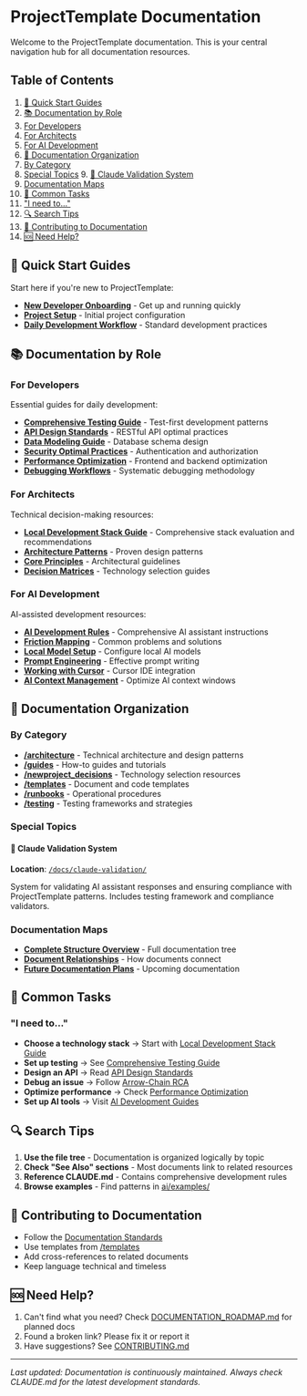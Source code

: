 # ProjectTemplate Documentation

Welcome to the ProjectTemplate documentation. This is your central navigation hub for all documentation resources.

## Table of Contents

1. [🚀 Quick Start Guides](#-quick-start-guides)
2. [📚 Documentation by Role](#-documentation-by-role)
  3. [For Developers](#for-developers)
  4. [For Architects](#for-architects)
  5. [For AI Development](#for-ai-development)
6. [📖 Documentation Organization](#-documentation-organization)
  7. [By Category](#by-category)
  8. [Special Topics](#special-topics)
    9. [🤖 Claude Validation System](#-claude-validation-system)
  10. [Documentation Maps](#documentation-maps)
11. [🎯 Common Tasks](#-common-tasks)
  12. ["I need to..."](#i-need-to)
13. [🔍 Search Tips](#-search-tips)
14. [📝 Contributing to Documentation](#-contributing-to-documentation)
15. [🆘 Need Help?](#-need-help)

## 🚀 Quick Start Guides

Start here if you're new to ProjectTemplate:

- **[New Developer Onboarding](guides/onboarding/new-developer.md)** - Get up and running quickly
- **[Project Setup](guides/onboarding/project-setup.md)** - Initial project configuration
- **[Daily Development Workflow](guides/workflows/daily-development.md)** - Standard development practices

## 📚 Documentation by Role

### For Developers

Essential guides for daily development:

- **[Comprehensive Testing Guide](guides/testing/comprehensive-testing-guide.md)** - Test-first development patterns
- **[API Design Standards](architecture/patterns/api-design-standards.md)** - RESTful API optimal practices
- **[Data Modeling Guide](architecture/patterns/data-modeling-guide.md)** - Database schema design
- **[Security Optimal Practices](guides/security/security-optimal-practices.md)** - Authentication and authorization
- **[Performance Optimization](guides/performance/optimization-playbook.md)** - Frontend and backend optimization
- **[Debugging Workflows](../CLAUDE.md#arrow-chain-root-cause-analysis)** - Systematic debugging methodology

### For Architects

Technical decision-making resources:

- **[Local Development Stack Guide](newproject_decisions/local-development-stack-guide.md)** - Comprehensive stack evaluation and recommendations
- **[Architecture Patterns](architecture/patterns/)** - Proven design patterns
- **[Core Principles](architecture/decisions/000-core-principles.md)** - Architectural guidelines
- **[Decision Matrices](newproject_decisions/)** - Technology selection guides

### For AI Development

AI-assisted development resources:

- **[AI Development Rules](../CLAUDE.md)** - Comprehensive AI assistant instructions
- **[Friction Mapping](../FRICTION-MAPPING.md)** - Common problems and solutions
- **[Local Model Setup](guides/ai-development/local-model-setup.md)** - Configure local AI models
- **[Prompt Engineering](guides/ai-development/prompt-engineering.md)** - Effective prompt writing
- **[Working with Cursor](guides/ai-development/working-with-cursor.md)** - Cursor IDE integration
- **[AI Context Management](guides/ai-development/ai-context-management.md)** - Optimize AI context windows

## 📖 Documentation Organization

### By Category

- **[/architecture](architecture/)** - Technical architecture and design patterns
- **[/guides](guides/)** - How-to guides and tutorials
- **[/newproject_decisions](newproject_decisions/)** - Technology selection resources
- **[/templates](templates/)** - Document and code templates
- **[/runbooks](runbooks/)** - Operational procedures
- **[/testing](testing/)** - Testing frameworks and strategies

### Special Topics

#### 🤖 Claude Validation System
**Location**: [`/docs/claude-validation/`](claude-validation/)

System for validating AI assistant responses and ensuring compliance with ProjectTemplate patterns. Includes testing
framework and compliance validators.

### Documentation Maps

- **[Complete Structure Overview](DOCUMENTATION_STRUCTURE.md)** - Full documentation tree
- **[Document Relationships](DOCUMENT_RELATIONSHIPS.md)** - How documents connect
- **[Future Documentation Plans](DOCUMENTATION_ROADMAP.md)** - Upcoming documentation

## 🎯 Common Tasks

### "I need to..."

- **Choose a technology stack** → Start with [Local Development Stack Guide](newproject_decisions/local-development-stack-guide.md)
- **Set up testing** → See [Comprehensive Testing Guide](guides/testing/comprehensive-testing-guide.md)
- **Design an API** → Read [API Design Standards](architecture/patterns/api-design-standards.md)
- **Debug an issue** → Follow [Arrow-Chain RCA](../CLAUDE.md#arrow-chain-root-cause-analysis)
- **Optimize performance** → Check [Performance Optimization](guides/performance/optimization-playbook.md)
- **Set up AI tools** → Visit [AI Development Guides](guides/ai-development/)

## 🔍 Search Tips

1. **Use the file tree** - Documentation is organized logically by topic
2. **Check "See Also" sections** - Most documents link to related resources
3. **Reference CLAUDE.md** - Contains comprehensive development rules
4. **Browse examples** - Find patterns in [ai/examples/](../ai/examples/)

## 📝 Contributing to Documentation

- Follow the [Documentation Standards](../CLAUDE.md#documentation-standards)
- Use templates from [/templates](templates/)
- Add cross-references to related documents
- Keep language technical and timeless

## 🆘 Need Help?

1. Can't find what you need? Check [DOCUMENTATION_ROADMAP.md](DOCUMENTATION_ROADMAP.md) for planned docs
2. Found a broken link? Please fix it or report it
3. Have suggestions? See [CONTRIBUTING.md](../CONTRIBUTING.md)

---

*Last updated: Documentation is continuously maintained. Always check CLAUDE.md for the latest development standards.*